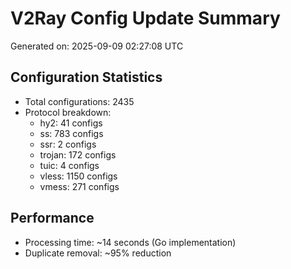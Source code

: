 # V2Ray Config Update Summary
Generated on: 2025-09-09 02:27:08 UTC

## Configuration Statistics
- Total configurations: 2435
- Protocol breakdown:
  - hy2: 41 configs
  - ss: 783 configs
  - ssr: 2 configs
  - trojan: 172 configs
  - tuic: 4 configs
  - vless: 1150 configs
  - vmess: 271 configs

## Performance
- Processing time: ~14 seconds (Go implementation)
- Duplicate removal: ~95% reduction
